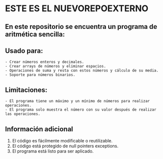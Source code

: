 # ESTE ES EL NUEVOREPOEXTERNO 

## En este repositorio se encuentra un programa de aritmética sencilla:

## Usado para:
    - Crear números enteros y decimales.
    - Crear arrays de números y eliminar espacios.
    - Operaciones de suma y resta con estos números y cálculo de su media.
    - Soporte para números binarios.
    
## Limitaciones:
    - El programa tiene un máximo y un mínimo de números para realizar operaciones.
    - El programa solo muestra el número con su valor después de realizar las operaciones.
    
## Información adicional

1. El código es fácilmente modificable o reutilizable.
2. El código está protegido de null pointers exceptions.
3. El programa está listo para ser aplicado.


